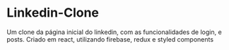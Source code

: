 # Linkedin-Clone
Um clone da página inicial do linkedin, com as funcionalidades de login, e posts. Criado em react, utilizando firebase, redux e styled components
